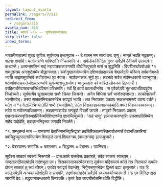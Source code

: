 ```yaml
---
layout: layout_avarta
permalink: /sagara/7/515
redirect_from:
  - /sagara/515
avarta_num: 515
title: आवर्तः ५१५ -- सूर्यभक्तस्योत्तरम्
skip_title: false
index_terms: 
---
```


भगवतीमाहात्म्यं श्रुत्वा कुपितः सूर्यभक्त इत्थमुवाच -- हे राजन् मम
सत्यं वचः शृणु। नानृतं भवति मदुक्तम्। शतशः शपामि। मतान्तराणि
पापिष्ठानि नीचतमानि च। सर्वलोकनिन्दिता गुणाः सर्वेऽपि देवीमार्गे उत्तमत्वेन कथ्यन्ते। अत्यन्तमलिनं मद्यं महापातककारणमपि तीर्थमित्युच्यते
मांसं च शुद्धमिति। विपरीतार्थावबोधकं *१ शम्भुतन्त्रम् अननुष्ठेयमेव बौद्धागमवत्।
सर्वानुष्ठानयोग्यत्वेन दक्षिणसंप्रदायस्य श्रेष्ठत्वेऽपि यस्मिन् सर्वमनोबन्धो भवति
तादृशसूर्याभावे सर्वोऽप्यन्ध एव स्यात्। सर्वावभासकः सूर्य एव। तदभावे
सर्वत्र सर्वमन्धकारो व्याप्नुयात्। पदार्थावभासकतेजोऽन्तराण्यपि सूर्यस्यांशभूतान्येव। भानुसमानः को वास्ति लोकस्य हितकारी। परहितार्थमेवासावन्तरिक्षेऽविश्रमं परिभ्रमति। सर्वं हि कार्यं कालाधीनमेव। स एवैकोऽपि भूतभव्यभविष्यद्रूपेण त्रिधोच्यते। सूर्यगत्यैव सूत्रात्मतया सर्वाः क्रियाः क्रियन्ते।
अनेन विधिना सर्वं भानोरुदजायत। तत्कोपात्सर्वं भस्मीभवेत्। तस्य
साकारनिराकारभेदेन रूपद्वयं भवति। तत्र निराकारः प्रकाशः सकलनामरूपे व्याप्य वर्तते। यदेव च *२ वेदान्तिभिः भातीति शब्देन व्यवह्रियते, तदेव
निराकारप्रकाशात्मकमादित्यगतं निराकारस्वरूपम्। तदेव च सर्वजगदधिष्ठानम्। तदज्ञानवशादेव जगद्रूपो विवर्तो जायते। तादृशो निराकारः प्रकाश
एवान्तःकरणवृत्तिस्थप्रतिबिम्बविशिष्टश्चेत् ज्ञानमित्युच्यते। 'अहं
भानुः' इत्यन्तःकरणवृत्तिः प्रकाशप्रतिबिम्बेन सहैव यदोदेति, तदाज्ञाननिवृत्त्या जगदपि निवर्तते।

<div class="footnote" markdown="1">
*१. शम्भुतन्त्रं नाम -- पामराणां देहाभिमाननिवृत्तिद्वारा तदतिरिक्तात्मास्तित्वबोधनार्थं वेदानधिकारिणां क्वचिद्रुच्युत्पादनाभिप्रायेण शिवकृतं तन्त्रं शिवतन्त्रम् (वामतन्त्रम्)
इत्यप्युच्यते।

*२. वेदस्यान्तः समाप्तिः = चरमभागः = सिद्धान्तः = वेदान्तः। उपनिषत्।
</div>

सूर्यस्य साकारं स्वरूपं निरूप्यते --
प्रातःकाले यत्तत्तेजः प्रकाशते,
तदेव साकारं स्वरूपम्। चन्द्रतारादीपादयोऽपि तदंशभूता एव। निराकारसाकारभेदवशात् सूर्यस्य यद्विरूपत्वं वर्तते तत्र निराकारं रूपमेव ज्ञेयम्
साकारं तु रूपं ध्येयम्। एतदेव रूपद्वयं वेदान्तेषु 'निर्गुणसगुणभेदेन द्विरूपं
ब्रह्म' इत्युच्यते। यत्र हि कालत्रयेऽपि अन्धकारलेशोऽपि न संभवति, तद्दर्शनमात्रादेव सर्वेऽपि स्वस्वकर्माण्यारभन्ते। स एव विनिद्रः सदा जागर्ति
देवः। तद्ध्यानादन्धकारो विनश्यति। इतरे देवा जाग्रतीत्येतन्मिथ्येति
विद्धीति।
